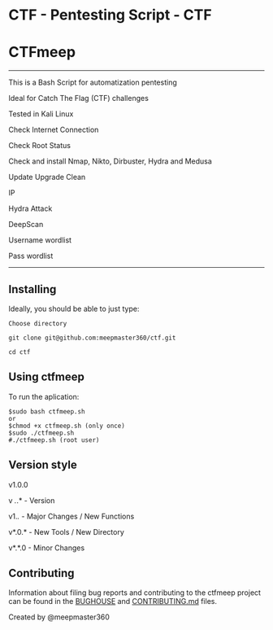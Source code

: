 # CTF - Pentesting Script - CTF #

# CTFmeep #
----------

This is a Bash Script for automatization pentesting

Ideal for Catch The Flag (CTF) challenges

Tested in Kali Linux 

Check Internet Connection

Check Root Status

Check and install
Nmap, Nikto, Dirbuster, Hydra and Medusa

Update Upgrade Clean

IP

Hydra Attack

DeepScan

Username wordlist

Pass wordlist

----------

Installing
----------
Ideally, you should be able to just type:

    Choose directory
    
    git clone git@github.com:meepmaster360/ctf.git
    
    cd ctf


Using ctfmeep
----------
To run the aplication:

    $sudo bash ctfmeep.sh
    or
    $chmod +x ctfmeep.sh (only once)
    $sudo ./ctfmeep.sh
    #./ctfmeep.sh (root user)


Version style
----------
v1.0.0

v *.*.* - Version

v1.*.* - Major Changes / New Functions

v*.0.* - New Tools / New Directory

v*.*.0 - Minor Changes


Contributing
------------
Information about filing bug reports and contributing to the ctfmeep project can
be found in the [BUGHOUSE](BUGHOUSE) and [CONTRIBUTING.md](CONTRIBUTING.md)
files.

Created by @meepmaster360
